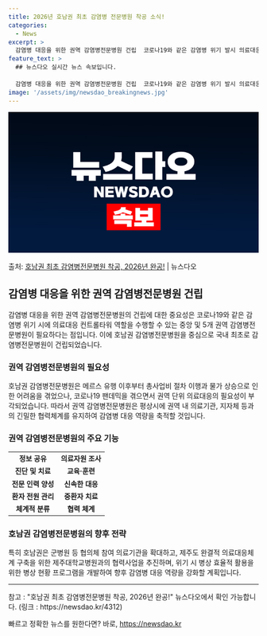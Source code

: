```yaml
---
title: 2026년 호남권 최초 감염병 전문병원 착공 소식!
categories:
  - News
excerpt: >
  감염병 대응을 위한 권역 감염병전문병원 건립  코로나19와 같은 감염병 위기 발시 의료대응 컨트롤타워 역할을…
feature_text: >
  ## 뉴스다오 실시간 뉴스 속보입니다.

  감염병 대응을 위한 권역 감염병전문병원 건립  코로나19와 같은 감염병 위기 발시 의료대응 컨트롤타워 역할을…
image: '/assets/img/newsdao_breakingnews.jpg'
---
```


![뉴스다오 속보](/assets/img/newsdao_breakingnews.jpg)

<p>출처: <a href="https://newsdao.kr/4312" rel="dofollow">호남권 최초 감염병전문병원 착공, 2026년 완공!</a> | 뉴스다오</p>

<h2 data-ke-size="size26">감염병 대응을 위한 권역 감염병전문병원 건립</h2>

<p data-ke-size="size16">감염병 대응을 위한 권역 감염병전문병원의 건립에 대한 중요성은 코로나19와 같은 감염병 위기 시에 의료대응 컨트롤타워 역할을 수행할 수 있는 중앙 및 5개 권역 감염병전문병원이 필요하다는 점입니다. 이에 호남권 감염병전문병원을 중심으로 국내 최초로 감염병전문병원이 건립되었습니다.</p>

<h3>권역 감염병전문병원의 필요성</h3>

<p data-ke-size="size16">호남권 감염병전문병원은 메르스 유행 이후부터 총사업비 절차 이행과 물가 상승으로 인한 어려움을 겪었으나, 코로나19 팬데믹을 겪으면서 권역 단위 의료대응의 필요성이 부각되었습니다. 따라서 권역 감염병전문병원은 평상시에 권역 내 의료기관, 지자체 등과의 긴밀한 협력체계를 유지하여 감염병 대응 역량을 축적할 것입니다.</p>

<h3>권역 감염병전문병원의 주요 기능</h3>

<table>
    <tr>
        <td style="text-align: center; height: 17px;"><b>정보 공유</b></td>
        <td style="text-align: center; height: 17px;"><b>의료자원 조사</b></td>
    </tr>
    <tr>
        <td style="text-align: center; height: 17px;"><b>진단 및 치료</b></td>
        <td style="text-align: center; height: 17px;"><b>교육·훈련</b></td>
    </tr>
    <tr>
        <td style="text-align: center; height: 17px;"><b>전문 인력 양성</b></td>
        <td style="text-align: center; height: 17px;"><b>신속한 대응</b></td>
    </tr>
    <tr>
        <td style="text-align: center; height: 17px;"><b>환자 전원 관리</b></td>
        <td style="text-align: center; height: 17px;"><b>중환자 치료</b></td>
    </tr>
    <tr>
        <td style="text-align: center; height: 17px;"><b>체계적 분류</b></td>
        <td style="text-align: center; height: 17px;"><b>협력 체계</b></td>
    </tr>
</table>

<h3>호남권 감염병전문병원의 향후 전략</h3>

<p data-ke-size="size16">특히 호남권은 군병원 등 협의체 참여 의료기관을 확대하고, 제주도 완결적 의료대응체계 구축을 위한 제주대학교병원과의 협력사업을 추진하며, 위기 시 병상 효율적 활용을 위한 병상 현황 프로그램을 개발하여 향후 감염병 대응 역량을 강화할 계획입니다.</p>

<hr>

<p data-ke-size="size16">참고 : "호남권 최초 감염병전문병원 착공, 2026년 완공!" 뉴스다오에서 확인 가능합니다. (링크 : https://newsdao.kr/4312)</p> 

빠르고 정확한 뉴스를 원한다면? 바로, <a href="https://newsdao.kr" rel="dofollow">https://newsdao.kr</a>


